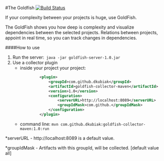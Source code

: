#The Goldfish
[![Build Status](https://travis-ci.org/dkubiak/goldfish.svg?branch=master)](https://travis-ci.org/dkubiak/goldfish)

If your complexity between your projects is huge, use GoldFish.

The GoldFish shows you how deep is complexity and visualize dependencies between the selected projects.
Relations between projects, appoint in real time, so you can track changes in dependencies.

####How to use
1. Run the server:``` java -jar goldfish-server-1.0.jar```
2. Use a collector plugin 
   * inside your project your project:
    ```xml
                <plugin>
                    <groupId>com.github.dkubiak</groupId>
                    <artifactId>goldfish-collector-maven</artifactId>
                    <version>1.0</version>
                    <configuration>
                        <serverURL>http://localhost:8089</serverURL>
                        <groupIdMask>com.github.</groupIdMask>
                    </configuration>
                </plugin>
    ```
   * command line: ```mvn com.github.dkubiak:goldfish-collector-maven:1.0:run ``` 

*serverURL - http://localhost:8089 is a default value.

*groupIdMask - Artifacts with this groupId, will be collected. [default value all] 
